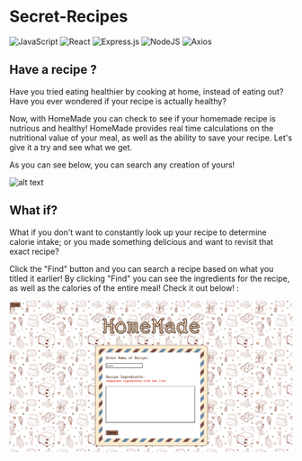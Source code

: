 # Secret-Recipes
![JavaScript](https://img.shields.io/badge/javascript-%23323330.svg?style=for-the-badge&logo=javascript&logoColor=%23F7DF1E)
![React](https://img.shields.io/badge/react-%2320232a.svg?style=for-the-badge&logo=react&logoColor=%2361DAFB)
![Express.js](https://img.shields.io/badge/express.js-%23404d59.svg?style=for-the-badge&logo=express&logoColor=%2361DAFB)
![NodeJS](https://img.shields.io/badge/node.js-6DA55F?style=for-the-badge&logo=node.js&logoColor=white)
![Axios](https://img.shields.io/badge/-Axios-671ddf?logo=axios&logoColor=black&style=for-the-badge)


## Have a recipe ?

Have you tried eating healthier by cooking at home, instead of eating out? Have you ever wondered if your recipe is actually healthy?

Now, with HomeMade you can check to see if your homemade recipe is nutrious and healthy! HomeMade provides real time calculations on the nutritional value of your meal, as well as the ability to save your recipe. Let's give it a try and see what we get.

As you can see below, you can search any creation of yours!

 ![alt text](demogif/firstdemo.gif)

 ## What if?

 What if you don't want to constantly look up your recipe to determine calorie intake; or you made something delicious and want to revisit that exact recipe?

 Click the "Find" button and you can search a recipe based on what you titled it earlier! By clicking "Find" you can see the ingredients for the recipe, as well as the calories of the entire meal!
 Check it out below! :


  ![alt text](demogif/demo2.gif)
